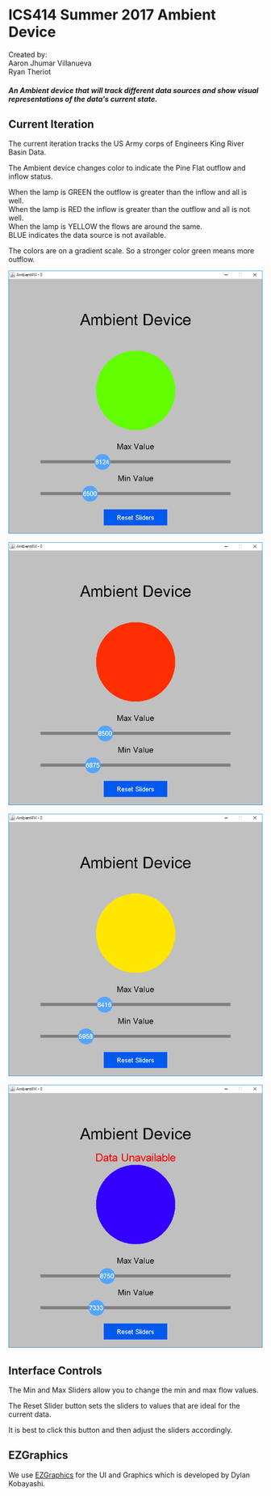 # ICS414 Summer 2017 Ambient Device
Created by:  
Aaron Jhumar Villanueva  
Ryan Theriot

##### An Ambient device that will track different data sources and show visual representations of the data's current state.

## Current Iteration
The current iteration tracks the US Army corps of Engineers King River Basin Data.  

The Ambient device changes color to indicate the Pine Flat outflow and inflow status.  

When the lamp is GREEN the outflow is greater than the inflow and all is well.  
When the lamp is RED the inflow is greater than the outflow and all is not well.  
When the lamp is YELLOW the flows are around the same.  
BLUE indicates the data source is not available.  

The colors are on a gradient scale. So a stronger color green means more outflow.

![alt test](https://raw.githubusercontent.com/aaronvil/ICS414_ambient/ryan-assignment2/doc/images/outflow-greater.png)  
 
![alt test](https://raw.githubusercontent.com/aaronvil/ICS414_ambient/ryan-assignment2/doc/images/inflow-greater.png)  

![alt test](https://raw.githubusercontent.com/aaronvil/ICS414_ambient/ryan-assignment2/doc/images/flows-same.png)  

![alt test](https://raw.githubusercontent.com/aaronvil/ICS414_ambient/ryan-assignment2/doc/images/no-date.png)  

## Interface Controls
The Min and Max Sliders allow you to change the min and max flow values.  

The Reset Slider button sets the sliders to values that are ideal for the current data.  

It is best to click this button and then adjust the sliders accordingly.  

## EZGraphics
We use [EZGraphics](http://www2.hawaii.edu/~dylank/ics111/) for the UI and Graphics which is developed by Dylan Kobayashi.
